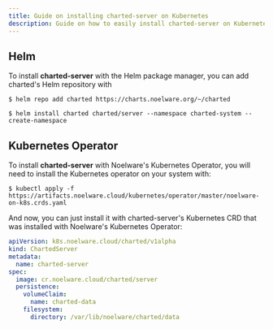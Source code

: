 ```yaml
---
title: Guide on installing charted-server on Kubernetes
description: Guide on how to easily install charted-server on Kubernetes with the Helm package manager or with Noelware's Kubernetes Operator
---
```


## Helm

To install **charted-server** with the Helm package manager, you can add charted's Helm repository with

```shell
$ helm repo add charted https://charts.noelware.org/~/charted
```

```shell
$ helm install charted charted/server --namespace charted-system --create-namespace
```

## Kubernetes Operator

To install **charted-server** with Noelware's Kubernetes Operator, you will need to install the Kubernetes
operator on your system with:

```shell
$ kubectl apply -f https://artifacts.noelware.cloud/kubernetes/operator/master/noelware-on-k8s.crds.yaml
```

And now, you can just install it with charted-server's Kubernetes CRD that was installed with Noelware's Kubernetes Operator:

```yaml
apiVersion: k8s.noelware.cloud/charted/v1alpha
kind: ChartedServer
metadata:
  name: charted-server
spec:
  image: cr.noelware.cloud/charted/server
  persistence:
    volumeClaim:
      name: charted-data
    filesystem:
      directory: /var/lib/noelware/charted/data
```
